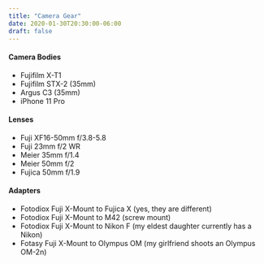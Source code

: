 ```yaml
---
title: "Camera Gear"
date: 2020-01-30T20:30:00-06:00
draft: false
---
```


#### Camera Bodies

- Fujifilm X-T1
- Fujifilm STX-2 (35mm)
- Argus C3 (35mm)
- iPhone 11 Pro

#### Lenses

- Fuji XF16-50mm f/3.8-5.8
- Fuji 23mm f/2 WR
- Meier 35mm f/1.4
- Meier 50mm f/2
- Fujica 50mm f/1.9

#### Adapters

- Fotodiox Fuji X-Mount to Fujica X (yes, they are different)
- Fotodiox Fuji X-Mount to M42 (screw mount)
- Fotodiox Fuji X-Mount to Nikon F (my eldest daughter currently has a Nikon)
- Fotasy Fuji X-Mount to Olympus OM (my girlfriend shoots an Olympus OM-2n)
